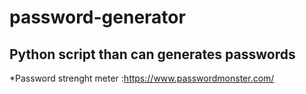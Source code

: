 # password-generator
## Python script than can generates passwords 
*Password strenght meter :https://www.passwordmonster.com/
